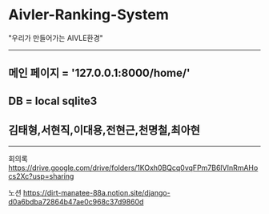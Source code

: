 # Aivler-Ranking-System
"우리가 만들어가는 AIVLE환경"

------------------------------
## 메인 페이지 = '127.0.0.1:8000/home/'
## DB = local sqlite3
## 김태형,서현직,이대용,전현근,천명철,최아현


------------------------------
회의록
https://drive.google.com/drive/folders/1KOxh0BQcq0vqFPm7B6lVInRmAHocs2Xc?usp=sharing

노션
https://dirt-manatee-88a.notion.site/django-d0a6bdba72864b47ae0c968c37d9860d
